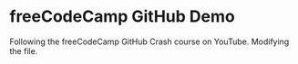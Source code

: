 # freeCodeCamp GitHub Demo
Following the freeCodeCamp GitHub Crash course on YouTube.
Modifying the file.
